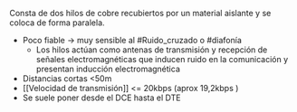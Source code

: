 Consta de dos hilos de cobre recubiertos por un material aislante y se coloca de forma paralela. 
- Poco fiable -> muy sensible al #Ruido_cruzado o #diafonía 
	- Los hilos actúan como antenas de transmisión y recepción de señales electromagnéticas que inducen ruido en la comunicación y presentan inducción electromagnética
- Distancias cortas <50m 
- [[Velocidad de transmisión]] <= 20kbps (aprox 19,2kbps )
- Se suele poner desde el DCE hasta el DTE